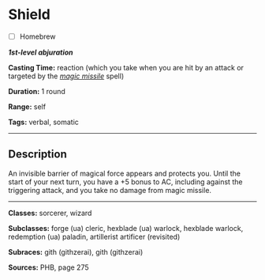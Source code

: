 # Shield

- [ ] Homebrew

***1st-level abjuration***

**Casting Time:** reaction (which you take when you are hit by an attack or targeted by the [*magic missile*](./magic-missile) spell)

**Duration:** 1 round

**Range:** self

**Tags:** verbal, somatic

---

## Description
An invisible barrier of magical force appears and protects you.
Until the start of your next turn, you have a +5 bonus to AC, including against the triggering attack, and you take no damage from magic missile.

---

**Classes:** sorcerer, wizard

**Subclasses:** forge (ua) cleric, hexblade (ua) warlock, hexblade warlock, redemption (ua) paladin, artillerist artificer (revisited)

**Subraces:** gith (githzerai), gith (githzerai)

**Sources:** PHB, page 275
